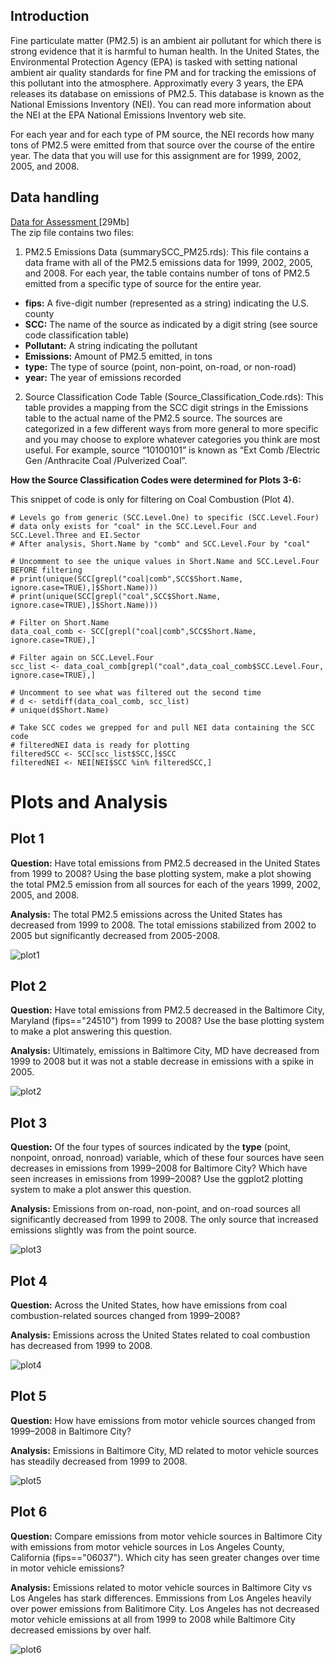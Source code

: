 ## Introduction

Fine particulate matter (PM2.5) is an ambient air pollutant for which there is strong evidence that it is harmful to human health. In the United States, the Environmental Protection Agency (EPA) is tasked with setting national ambient air quality standards for fine PM and for tracking the emissions of this pollutant into the atmosphere. Approximatly every 3 years, the EPA releases its database on emissions of PM2.5. This database is known as the National Emissions Inventory (NEI). You can read more information about the NEI at the EPA National Emissions Inventory web site.

For each year and for each type of PM source, the NEI records how many tons of PM2.5 were emitted from that source over the course of the entire year. The data that you will use for this assignment are for 1999, 2002, 2005, and 2008.

## Data handling

<a href="https://d396qusza40orc.cloudfront.net/exdata%2Fdata%2FNEI_data.zip">Data for  Assessment </a>[29Mb]
<br>
The zip file contains two files:
1. PM2.5 Emissions Data (summarySCC_PM25.rds): This file contains a data frame with all of the PM2.5 emissions data for 1999, 2002, 2005, and 2008. For each year, the table contains number of tons of PM2.5 emitted from a specific type of source for the entire year. 

<ul>
  <li><b>fips:</b> A five-digit number (represented as a string) indicating the U.S. county</li>
  <li><b>SCC:</b> The name of the source as indicated by a digit string (see source code classification table)</li>
  <li><b>Pollutant:</b> A string indicating the pollutant</li>
  <li><b>Emissions:</b> Amount of PM2.5 emitted, in tons</li>
  <li><b>type:</b> The type of source (point, non-point, on-road, or non-road)</li>
  <li><b>year:</b> The year of emissions recorded</li>
</ul>

2. Source Classification Code Table (Source_Classification_Code.rds): This table provides a mapping from the SCC digit strings in the Emissions table to the actual name of the PM2.5 source. The sources are categorized in a few different ways from more general to more specific and you may choose to explore whatever categories you think are most useful. For example, source “10100101” is known as “Ext Comb /Electric Gen /Anthracite Coal /Pulverized Coal”.

<b> How the Source Classification Codes were determined for Plots 3-6:</b>
<p>   This snippet of code is only for filtering on Coal Combustion (Plot 4).</p>

```
# Levels go from generic (SCC.Level.One) to specific (SCC.Level.Four)
# data only exists for "coal" in the SCC.Level.Four and SCC.Level.Three and EI.Sector
# After analysis, Short.Name by "comb" and SCC.Level.Four by "coal" 

# Uncomment to see the unique values in Short.Name and SCC.Level.Four BEFORE filtering
# print(unique(SCC[grepl("coal|comb",SCC$Short.Name, ignore.case=TRUE),]$Short.Name)))
# print(unique(SCC[grepl("coal",SCC$Short.Name, ignore.case=TRUE),]$Short.Name)))

# Filter on Short.Name
data_coal_comb <- SCC[grepl("coal|comb",SCC$Short.Name, ignore.case=TRUE),]

# Filter again on SCC.Level.Four
scc_list <- data_coal_comb[grepl("coal",data_coal_comb$SCC.Level.Four, ignore.case=TRUE),]

# Uncomment to see what was filtered out the second time
# d <- setdiff(data_coal_comb, scc_list)
# unique(d$Short.Name)

# Take SCC codes we grepped for and pull NEI data containing the SCC code
# filteredNEI data is ready for plotting
filteredSCC <- SCC[scc_list$SCC,]$SCC
filteredNEI <- NEI[NEI$SCC %in% filteredSCC,]
```

# Plots and Analysis
## Plot 1 
<b>Question:</b> Have total emissions from PM2.5 decreased in the United States from 1999 to 2008? Using the base plotting system, make a plot showing the total PM2.5 emission from all sources for each of the years 1999, 2002, 2005, and 2008.

<b>Analysis:</b> The total PM2.5 emissions across the United States has decreased from 1999 to 2008. The total emissions stabilized from 2002 to 2005 but significantly decreased from 2005-2008. 

![plot1](plot1.png) 


## Plot 2 
<b>Question:</b> Have total emissions from PM2.5 decreased in the Baltimore City, Maryland (fips=="24510") from 1999 to 2008? Use the base plotting system to make a plot answering this question.

<b>Analysis:</b> Ultimately, emissions in Baltimore City, MD have decreased from 1999 to 2008 but it was not a stable decrease in emissions with a spike in 2005.

![plot2](plot2.png) 


## Plot 3 
<b>Question:</b> Of the four types of sources indicated by the <b>type</b> (point, nonpoint, onroad, nonroad) variable, which of these four sources have seen decreases in emissions from 1999–2008 for Baltimore City? Which have seen increases in emissions from 1999–2008? Use the ggplot2 plotting system to make a plot answer this question.

<b>Analysis:</b> Emissions from on-road, non-point, and on-road sources all significantly decreased from 1999 to 2008. The only source that increased emissions slightly was from the point source. 

![plot3](plot3.png) 


## Plot 4 
<b>Question:</b> Across the United States, how have emissions from coal combustion-related sources changed from 1999–2008?

<b>Analysis:</b> Emissions across the United States related to coal combustion has decreased from 1999 to 2008.

![plot4](plot4.png) 


## Plot 5 
<b>Question:</b> How have emissions from motor vehicle sources changed from 1999–2008 in Baltimore City?

<b>Analysis:</b> Emissions in Baltimore City, MD related to motor vehicle sources has steadily decreased from 1999 to 2008.

![plot5](plot5.png) 


## Plot 6 
<b>Question:</b> Compare emissions from motor vehicle sources in Baltimore City with emissions from motor vehicle sources in Los Angeles County, California (fips=="06037"). Which city has seen greater changes over time in motor vehicle emissions?

<b>Analysis:</b> Emissions related to motor vehicle sources in Baltimore City vs Los Angeles has stark differences. Emmissions from Los Angeles heavily over power emissions from Balitimore City. Los Angeles has not decreased motor vehicle emissions at all from 1999 to 2008 while Baltimore City decreased emissions by over half.

![plot6](plot6.png) 
